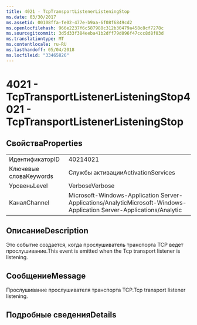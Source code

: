 ```yaml
---
title: 4021 - TcpTransportListenerListeningStop
ms.date: 03/30/2017
ms.assetid: 00108ffa-fe02-477e-b9aa-6f08f6849cd2
ms.openlocfilehash: 966e2237f6c587988c312b30479a458c8cf7278c
ms.sourcegitcommit: 3d5d33f384eeba41b2dff79d096f47ccc8d8f03d
ms.translationtype: MT
ms.contentlocale: ru-RU
ms.lasthandoff: 05/04/2018
ms.locfileid: "33465826"
---
```

# <a name="4021---tcptransportlistenerlisteningstop"></a><span data-ttu-id="a9e22-102">4021 - TcpTransportListenerListeningStop</span><span class="sxs-lookup"><span data-stu-id="a9e22-102">4021 - TcpTransportListenerListeningStop</span></span>
## <a name="properties"></a><span data-ttu-id="a9e22-103">Свойства</span><span class="sxs-lookup"><span data-stu-id="a9e22-103">Properties</span></span>  
  
|||  
|-|-|  
|<span data-ttu-id="a9e22-104">Идентификатор</span><span class="sxs-lookup"><span data-stu-id="a9e22-104">ID</span></span>|<span data-ttu-id="a9e22-105">4021</span><span class="sxs-lookup"><span data-stu-id="a9e22-105">4021</span></span>|  
|<span data-ttu-id="a9e22-106">Ключевые слова</span><span class="sxs-lookup"><span data-stu-id="a9e22-106">Keywords</span></span>|<span data-ttu-id="a9e22-107">Службы активации</span><span class="sxs-lookup"><span data-stu-id="a9e22-107">ActivationServices</span></span>|  
|<span data-ttu-id="a9e22-108">Уровень</span><span class="sxs-lookup"><span data-stu-id="a9e22-108">Level</span></span>|<span data-ttu-id="a9e22-109">Verbose</span><span class="sxs-lookup"><span data-stu-id="a9e22-109">Verbose</span></span>|  
|<span data-ttu-id="a9e22-110">Канал</span><span class="sxs-lookup"><span data-stu-id="a9e22-110">Channel</span></span>|<span data-ttu-id="a9e22-111">Microsoft-Windows-Application Server-Applications/Analytic</span><span class="sxs-lookup"><span data-stu-id="a9e22-111">Microsoft-Windows-Application Server-Applications/Analytic</span></span>|  
  
## <a name="description"></a><span data-ttu-id="a9e22-112">Описание</span><span class="sxs-lookup"><span data-stu-id="a9e22-112">Description</span></span>  
 <span data-ttu-id="a9e22-113">Это событие создается, когда прослушиватель транспорта TCP ведет прослушивание.</span><span class="sxs-lookup"><span data-stu-id="a9e22-113">This event is emitted when the Tcp transport listener is listening.</span></span>  
  
## <a name="message"></a><span data-ttu-id="a9e22-114">Сообщение</span><span class="sxs-lookup"><span data-stu-id="a9e22-114">Message</span></span>  
 <span data-ttu-id="a9e22-115">Прослушивание прослушивателя транспорта TCP.</span><span class="sxs-lookup"><span data-stu-id="a9e22-115">Tcp transport listener listening.</span></span>  
  
## <a name="details"></a><span data-ttu-id="a9e22-116">Подробные сведения</span><span class="sxs-lookup"><span data-stu-id="a9e22-116">Details</span></span>
